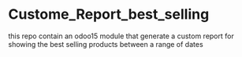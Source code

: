 # Custome_Report_best_selling
this repo contain an odoo15 module that generate a custom report for showing the best selling products between a range of dates

